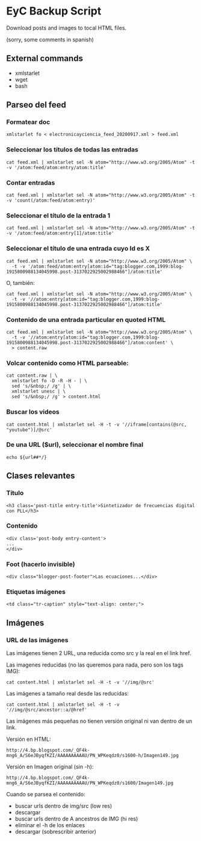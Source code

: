 EyC Backup Script
=================

Download posts and images to tocal HTML files.

(sorry, some comments in spanish)

External commands
-----------------

 - xmlstarlet
 - wget
 - bash




Parseo del feed
---------------

### Formatear doc

    xmlstarlet fo < electronicayciencia_feed_20200917.xml > feed.xml

### Seleccionar los títulos de todas las entradas

    cat feed.xml | xmlstarlet sel -N atom="http://www.w3.org/2005/Atom" -t -v '/atom:feed/atom:entry/atom:title'

### Contar entradas

    cat feed.xml | xmlstarlet sel -N atom="http://www.w3.org/2005/Atom" -t -v 'count(/atom:feed/atom:entry)'

### Seleccionar el título de la entrada 1

    cat feed.xml | xmlstarlet sel -N atom="http://www.w3.org/2005/Atom" -t -v '/atom:feed/atom:entry[1]/atom:title'

### Seleccionar el título de una entrada cuyo Id es X

    cat feed.xml | xmlstarlet sel -N atom="http://www.w3.org/2005/Atom" \
      -t -v '/atom:feed/atom:entry[atom:id="tag:blogger.com,1999:blog-1915800988134045998.post-3137022925002988466"]/atom:title'

O, también:

    cat feed.xml | xmlstarlet sel -N atom="http://www.w3.org/2005/Atom" \
      -t -v '//atom:entry[atom:id="tag:blogger.com,1999:blog-1915800988134045998.post-3137022925002988466"]/atom:title'

### Contenido de una entrada particular en quoted HTML

    cat feed.xml | xmlstarlet sel -N atom="http://www.w3.org/2005/Atom" \
	  -t -v '//atom:entry[atom:id="tag:blogger.com,1999:blog-1915800988134045998.post-3137022925002988466"]/atom:content' \
	  > content.raw

### Volcar contenido como HTML parseable:

    cat content.raw | \
	  xmlstarlet fo -D -R -H - | \
	  sed 's/&nbsp;/ /g' | \
	  xmlstarlet unesc | \
	  sed 's/&nbsp;/ /g' > content.html


### Buscar los videos

	cat content.html | xmlstarlet sel -H -t -v '//iframe[contains(@src, "youtube")]/@src'

### De una URL ($url), seleccionar el nombre final

    echo ${url##*/}



Clases relevantes
-----------------

### Título

    <h3 class='post-title entry-title'>Sintetizador de frecuencias digital con PLL</h3>

### Contenido

    <div class='post-body entry-content'>
    ...
    </div>

### Foot (hacerlo invisible)

	<div class="blogger-post-footer">Las ecuaciones...</div>

### Etiquetas imágenes

    <td class="tr-caption" style="text-align: center;">




Imágenes
--------

### URL de las imágenes

Las imágenes tienen 2 URL, una reducida como src y la real en el link href.

Las imagenes reducidas (no las queremos para nada, pero son los tags IMG):

	cat content.html | xmlstarlet sel -H -t -v '//img/@src'

Las imágenes a tamaño real desde las reducidas:

	cat content.html | xmlstarlet sel -H -t -v '//img/@src/ancestor::a/@href'

Las imágenes más pequeñas no tienen versión original ni van dentro de un link.

Versión en HTML:

    http://4.bp.blogspot.com/_QF4k-mng6_A/S6eJByqfKZI/AAAAAAAAAAU/PN_WPKeqdz0/s1600-h/Imagen149.jpg

Versión en Imagen original (sin -h):

    http://4.bp.blogspot.com/_QF4k-mng6_A/S6eJByqfKZI/AAAAAAAAAAU/PN_WPKeqdz0/s1600/Imagen149.jpg


Cuando se parsea el contenido:
 - buscar urls dentro de img/src (low res)
 - descargar
 - buscar urls dentro de A ancestros de IMG (hi res)
 - eliminar el -h de los enlaces
 - descargar (sobrescribir anterior)









